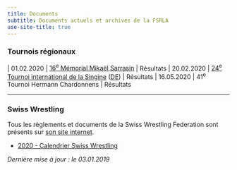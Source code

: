 ```yaml
---
title: Documents
subtitle: Documents actuels et archives de la FSRLA
use-site-title: true
---
```


### Tournois régionaux

| 01.02.2020 | [16<sup>e</sup> Mémorial Mikaël Sarrasin](/docs/2020/2020-02-01-mikael-sarrasin.pdf) | Résultats
| 20.02.2020 | [24<sup>e</sup> Tournoi international de la Singine](/docs/2020/2020-02-22-sense-fr.pdf) ([DE](/docs/2020/2020-02-22-sense-de.pdf)) | Résultats
| 16.05.2020 | 41<sup>e</sup> Tournoi Hermann Chardonnens | Résultats

* * *

### Swiss Wrestling

Tous les règlements et documents de la Swiss Wrestling Federation sont présents sur [son site internet](https://swisswrestling.ch/manual_fr).

- [2020 - Calendrier Swiss Wrestling](https://swisswrestling.ch/manual_de?ceSwfeManual[german]=/srv/www/chroot/site05/web/public/fileadmin/SWFE/HandbuchD/00%20Jahresprogramm/00.01%20JP-Swiss%20Wrestling%202020-03.01.2020.pdf)

_Dernière mise à jour : le 03.01.2019_
